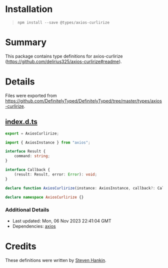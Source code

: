 # Installation
> `npm install --save @types/axios-curlirize`

# Summary
This package contains type definitions for axios-curlirize (https://github.com/delirius325/axios-curlirize#readme).

# Details
Files were exported from https://github.com/DefinitelyTyped/DefinitelyTyped/tree/master/types/axios-curlirize.
## [index.d.ts](https://github.com/DefinitelyTyped/DefinitelyTyped/tree/master/types/axios-curlirize/index.d.ts)
````ts
export = AxiosCurlirize;

import { AxiosInstance } from "axios";

interface Result {
    command: string;
}

interface Callback {
    (result: Result, error: Error): void;
}

declare function AxiosCurlirize(instance: AxiosInstance, callback?: Callback): void;

declare namespace AxiosCurlirize {}

````

### Additional Details
 * Last updated: Mon, 06 Nov 2023 22:41:04 GMT
 * Dependencies: [axios](https://npmjs.com/package/axios)

# Credits
These definitions were written by [Steven Hankin](https://github.com/stevenhankin).
